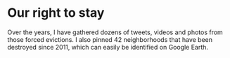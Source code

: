 # Our right to stay

Over the years, I have gathered dozens of tweets, videos and photos from those forced evictions. I also pinned 42 neighborhoods that have been destroyed since 2011, which can easily be identified on Google Earth.
